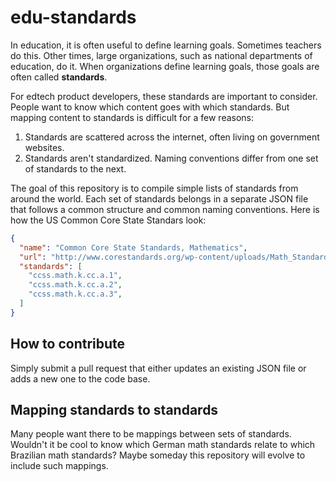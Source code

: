 # edu-standards

In education, it is often useful to define learning goals. Sometimes teachers do this. Other times, large organizations, such as national departments of education, do it. When organizations define learning goals, those goals are often called **standards**.

For edtech product developers, these standards are important to consider. People want to know which content goes with which standards. But mapping content to standards is difficult for a few reasons:

1. Standards are scattered across the internet, often living on government websites.
2. Standards aren't standardized. Naming conventions differ from one set of standards to the next.

The goal of this repository is to compile simple lists of standards from around the world. Each set of standards belongs in a separate JSON file that follows a common structure and common naming conventions. Here is how the US Common Core State Standars look:

```json
{
  "name": "Common Core State Standards, Mathematics",
  "url": "http://www.corestandards.org/wp-content/uploads/Math_Standards.pdf",
  "standards": [
    "ccss.math.k.cc.a.1",
    "ccss.math.k.cc.a.2",
    "ccss.math.k.cc.a.3",
  ]
}
```

## How to contribute

Simply submit a pull request that either updates an existing JSON file or adds a new one to the code base.

## Mapping standards to standards

Many people want there to be mappings between sets of standards. Wouldn't it be cool to know which German math standards relate to which Brazilian math standards? Maybe someday this repository will evolve to include such mappings.
